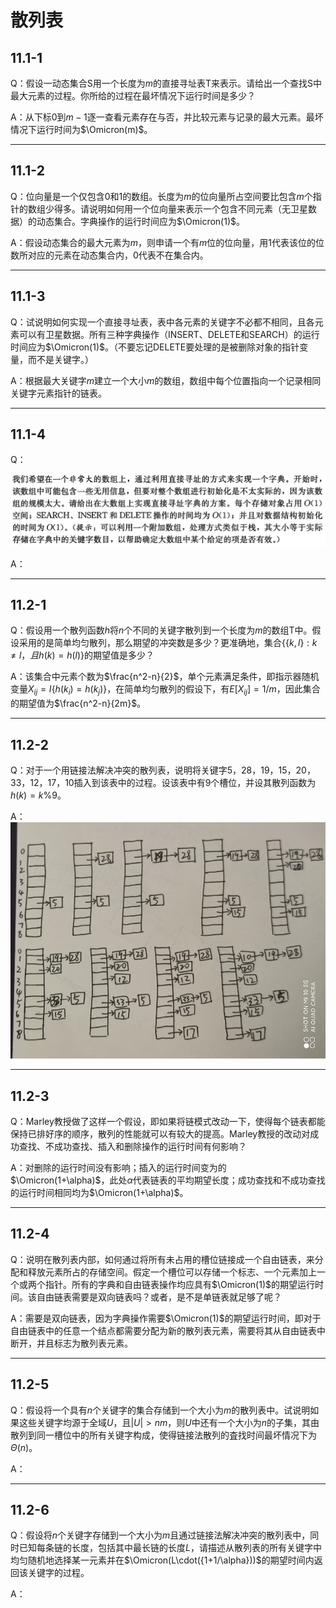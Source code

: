 # 散列表

## 11.1-1

Q：假设一动态集合S用一个长度为$m$的直接寻址表T来表示。请给出一个查找S中最大元素的过程。你所给的过程在最坏情况下运行时间是多少？

A：从下标0到$m-1$逐一查看元素存在与否，并比较元素与记录的最大元素。最坏情况下运行时间为$\Omicron(m)$。

---------------------------

## 11.1-2

Q：位向量是一个仅包含0和1的数组。长度为$m$的位向量所占空间要比包含$m$个指针的数组少得多。请说明如何用一个位向量来表示一个包含不同元素（无卫星数据）的动态集合。字典操作的运行时间应为$\Omicron(1)$。

A：假设动态集合的最大元素为$m$，则申请一个有$m$位的位向量，用1代表该位的位数所对应的元素在动态集合内，0代表不在集合内。

---------------------------

## 11.1-3

Q：试说明如何实现一个直接寻址表，表中各元素的关键字不必都不相同，且各元素可以有卫星数据。所有三种字典操作（INSERT、DELETE和SEARCH）的运行时间应为$\Omicron(1)$。（不要忘记DELETE要处理的是被删除对象的指针变量，而不是关键字。）

A：根据最大关键字$m$建立一个大小$m$的数组，数组中每个位置指向一个记录相同关键字元素指针的链表。

---------------------------

## 11.1-4


Q：

![P1_4.png](Resources/P1_4.png)

A：

---------------------------

## 11.2-1


Q：假设用一个散列函数$h$将$n$个不同的关键字散列到一个长度为$m$的数组T中。假设采用的是简单均匀散列，那么期望的冲突数是多少？更准确地，集合$\{\{k, l\}: k \neq l，且h(k)=h(l)\}$的期望值是多少？

A：该集合中元素个数为$\frac{n^2-n}{2}$，单个元素满足条件，即指示器随机变量$X_{ij}=I\{h(k_i)=h(k_j)\}$，在简单均匀散列的假设下，有$E[X_{ij}]=1/m$，因此集合的期望值为$\frac{n^2-n}{2m}$。

---------------------------


## 11.2-2

Q：对于一个用链接法解决冲突的散列表，说明将关键字5，28，19，15，20，33，12，17，10插入到该表中的过程。设该表中有9个槽位，并设其散列函数为$h(k)=k \% 9$。

A：![A2_2.jpg](Resources/A2_2.jpg)

---------------------------


## 11.2-3

Q：Marley教授做了这样一个假设，即如果将链模式改动一下，使得每个链表都能保持已排好序的顺序，散列的性能就可以有较大的提高。Marley教授的改动对成功查找、不成功查找、插入和删除操作的运行时间有何影响？

A：对删除的运行时间没有影响；插入的运行时间变为的$\Omicron(1+\alpha)$，此处$\alpha$代表链表的平均期望长度；成功查找和不成功查找的运行时间相同均为$\Omicron(1+\alpha)$。

---------------------------


## 11.2-4

Q：说明在散列表内部，如何通过将所有未占用的槽位链接成一个自由链表，来分配和释放元素所占的存储空间。假定一个槽位可以存储一个标志、一个元素加上一个或两个指针。所有的字典和自由链表操作均应具有$\Omicron(1)$的期望运行时间。该自由链表需要是双向链表吗？或者，是不是单链表就足够了呢？

A：需要是双向链表，因为字典操作需要$\Omicron(1)$的期望运行时间，即对于自由链表中的任意一个结点都需要分配为新的散列表元素，需要将其从自由链表中断开，并且标志为散列表元素。

---------------------------

## 11.2-5

Q：假设将一个具有$n$个关键字的集合存储到一个大小为$m$的散列表中。试说明如果这些关键字均源于全域$U$，且$|U|>nm$，则$U$中还有一个大小为$n$的子集，其由散列到同一槽位中的所有关键字构成，使得链接法散列的査找时间最坏情况下为$\Theta(n)$。

A：

---------------------------


## 11.2-6

Q：假设将$n$个关键字存储到一个大小为$m$且通过链接法解决冲突的散列表中，同时已知每条链的长度，包括其中最长链的长度$L$，请描述从散列表的所有关键字中均匀随机地选择某一元素并在$\Omicron(L\cdot({1+1/\alpha}))$的期望时间内返回该关键字的过程。

A：